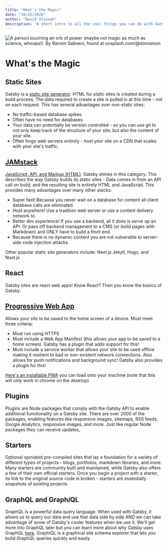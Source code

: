```yaml
---
title: "What's the Magic"
date: "10/25/2020"
author: "David Stinson"
description: "A short intro to all the cool things you can do with Gatsby, and what makes it magic."
---
```


![A person touching an orb of power (maybe not magic as much as science, whoops!). By Ramón Salinero, found at unsplash.com/@donramxn](https://images.unsplash.com/photo-1496065187959-7f07b8353c55?ixlib=rb-1.2.1&ixid=eyJhcHBfaWQiOjEyMDd9&auto=format&fit=crop&w=1200&q=80)

# What's the Magic

## Static Sites

Gatsby is a [static site generator](https://www.gatsbyjs.com/docs/glossary/static-site-generator/#what-is-a-static-site-generator). HTML for static sites is created during a build process. The data required to create a site is pulled in at this time - not on each request. This has several advantages over non-static sites:

- No traffic-based database spikes.
- Often have no need for databases
- Your data can potentially be version controlled - so you can use git to not only keep track of the structure of your site, but also the content of your site.
- Often forgo web servers entirely - host your site on a CDN that scales with your site's traffic.

## [JAMstack](https://jamstack.wtf/)

[JavaScript, API, and Markup (HTML)](https://jamstack.org/). Gatsby shines in this category. This describes the way Gatsby builds its static sites - Data comes in from an API call on build, and the resulting site is entirely HTML and JavaScript. This provides many advantages over many other stacks:

- Super fast! Because you never wait on a database for content all client database calls are eliminated.
- Host anywhere! Use a tradition web server or use a content delivery network to
- Better dev experience! If you use a backend, all it does is serve up an API. Or pass off backend management to a CMS (or build pages with Markdown) and ONLY have to build a front end.
- Because there is no dynamic content you are not vulnerable to server-side code injection attacks.

Other popular static site generators include: Next.js Jekyll, Hugo, and Nuxt.js

## React

Gatsby sites are react web apps! Know React? Then you know the basics of Gatsby. 

## [Progressive Web App](https://www.gatsbyjs.com/docs/progressive-web-app/#what-is-a-progressive-web-app)

Allows your site to be saved to the home screen of a device. Must meet three criteria: 

- Must run using HTTPS
- Must include a Web App Manifest (this allows your app to be saved to a home screen). Gatsby has a plugin that adds support for this!
- Must include a service worker that allows your site to be used offline making it resilient to bad or non-existent network connections. Also allows for push notifications and background sync! Gatsby also provides a plugin for this!

[Here's an installable PWA](https://web.dev/progressive-web-apps/) you can load onto your machine (note that this will only work in chrome on the desktop)

## Plugins

Plugins are Node packages that comply with the Gatsby API to enable additional functionality on a Gatsby site. There are over 2000 of the packages, enabling features like responsive images, sitemaps, RSS feeds, Google Analytics, responsive images, and more. Just like regular Node packages they can receive updates, 

## Starters

Optional opiniated pre-compiled sites that lay a foundation for a variety of different types of projects - blogs, portfolios, markdown libraries, and more. Many starters are community built and maintained, while Gatsby also offers a few of their own official starters. Once you begin a project with a starter, its link to the original source code is broken - starters are essentially snapshots of existing projects.

## GraphQL and Graph*i*QL

GraphQL is a powerful data query language. When used with Gatsby, it allows us to query our data and use that data side by side AND we can take advantage of some of Gatsby's cooler features when we use it. We'll get more into GraphQL later but you can learn more about why Gatsby uses GraphQL [here](https://www.gatsbyjs.com/docs/why-gatsby-uses-graphql/).  GraphiQL is a graphical site schema explorer that lets you build GraphQL queries quickly and easily.
